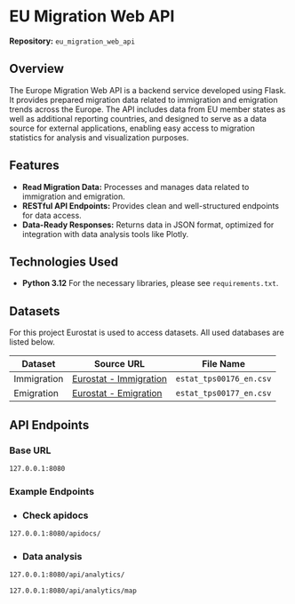 # EU Migration Web API
**Repository:** `eu_migration_web_api`

## Overview

The Europe Migration Web API is a backend service developed using Flask. It provides prepared migration data related to immigration and emigration trends across the Europe. The API includes data from EU member states as well as additional reporting countries, and designed to serve as a data source for external applications, enabling easy access to migration statistics for analysis and visualization purposes.

## Features

- **Read Migration Data:** Processes and manages data related to immigration and emigration.
- **RESTful API Endpoints:** Provides clean and well-structured endpoints for data access.
- **Data-Ready Responses:** Returns data in JSON format, optimized for integration with data analysis tools like Plotly.

## Technologies Used

- **Python 3.12**
For the necessary libraries, please see `requirements.txt`. 

## Datasets

For this project Eurostat is used to access datasets. All used databases are listed below. 

| Dataset       | Source URL                                                                                     | File Name                   |
| ------------- | --------------------------------------------------------------------------------------------- | --------------------------- |
| Immigration   | [Eurostat - Immigration](https://ec.europa.eu/eurostat/databrowser/product/page/tps00176)     | `estat_tps00176_en.csv`     |
| Emigration    | [Eurostat - Emigration](https://ec.europa.eu/eurostat/databrowser/product/page/tps00177)      | `estat_tps00177_en.csv`     |

## API Endpoints

### Base URL

```sh
127.0.0.1:8080
```
### Example Endpoints

- ### Check apidocs 

```sh
127.0.0.1:8080/apidocs/
```

- ### Data analysis 

```sh
127.0.0.1:8080/api/analytics/
```

```sh
127.0.0.1:8080/api/analytics/map
```


